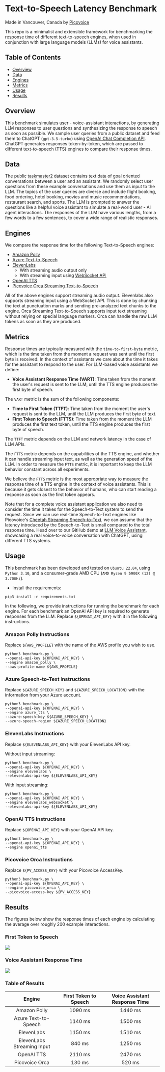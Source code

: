 # Text-to-Speech Latency Benchmark

Made in Vancouver, Canada by [Picovoice](https://picovoice.ai)

This repo is a minimalist and extensible framework for benchmarking the response time of different text-to-speech
engines, when used in conjunction with large language models (LLMs) for voice assistants.

## Table of Contents

- [Overview](#overview)
- [Data](#data)
- [Engines](#engines)
- [Metrics](#metrics)
- [Usage](#usage)
- [Results](#results)

## Overview

This benchmark simulates user - voice-assistant interactions, by generating LLM responses to user questions
and synthesizing the response to speech as soon as possible.
We sample user queries from a public dataset and feed them to ChatGPT (`gpt-3.5-turbo`)
using [OpenAI Chat Completion API](https://platform.openai.com/docs/guides/text-generation/chat-completions-api).
ChatGPT generates responses token-by-token, which are passed to different text-to-speech (TTS) engines
to compare their response times.

## Data

The public [taskmaster2](https://github.com/google-research-datasets/Taskmaster/tree/master/TM-2-2020) dataset contains text data of goal oriented
conversations between a user and an assistant.
We randomly select user questions from these example conversations and use them as input to the LLM.
The topics of the user queries are diverse and include flight booking, food ordering, hotel booking, movies and music
recommendations, restaurant search, and sports.
The LLM is prompted to answer the questions like a helpful voice assistant to simulate a real-world user - AI
agent interactions. The responses of the LLM have various lengths, from a few words to a few sentences, to cover a wide
range of realistic responses.

## Engines

We compare the response time for the following Text-to-Speech engines:

- [Amazon Polly](https://aws.amazon.com/polly/)
- [Azure Text-to-Speech](https://azure.microsoft.com/en-us/services/cognitive-services/text-to-speech/)
- [ElevenLabs](https://elevenlabs.io/)
    - With streaming audio output only
    - With streaming input using [WebSocket API](https://elevenlabs.io/docs/api-reference/websockets)
- [OpenAI TTS](https://platform.openai.com/docs/guides/text-to-speech)
- [Picovoice Orca Streaming Text-to-Speech](https://picovoice.ai/platform/orca/)

All of the above engines support streaming audio output.
Elevenlabs also supports streaming input using a WebSocket API.
This is done by chunking the text at punctuation marks and sending pre-analyzed text chunks to the engine.
Orca Streaming Text-to-Speech supports input text streaming without relying on special language markers.
Orca can handle the raw LLM tokens as soon as they are produced.

## Metrics

Response times are typically measured with the `time-to-first-byte` metric, which is the time taken from the moment a
request was sent until the first byte is received.
In the context of assistants we care about the time it takes for the assistant to respond to the user.
For LLM-based voice assistants we define:

- **Voice Assistant Response Time (VART)**: Time taken from the moment the user's request is sent to the LLM, until the
  TTS engine produces the first byte of speech.

The `VART` metric is the sum of the following components:

- **Time to First Token (TTFT)**: Time taken from the moment the user's request is sent to the LLM, until the LLM
  produces the first byte of text.
- **First Token to Speech (FTTS)**: Time taken from the moment the LLM produces the first text token,
  until the TTS engine produces the first byte of speech.

The `TTFT` metric depends on the LLM and network latency in the case of LLM APIs.

The `FTTS` metric depends on the capabilities of the TTS engine, and whether it can handle streaming input text,
as well as the generation speed of the LLM.
In order to measure the `FTTS` metric, it is important to keep the LLM behavior constant across all experiments.

We believe the `FTTS` metric is the most appropriate way to measure the response time of a TTS engine in the context of
voice assistants. This is because it gets closest to the behavior of humans, who can start reading a response as
soon as the first token appears.

Note that for a complete voice assistant application we also need to consider the time it takes for the Speech-to-Text
system to send the request. Since we can use real-time Speech-to-Text engines like
Picovoice's [Cheetah Streaming Speech-to-Text](https://picovoice.ai/platform/cheetah/),
we can assume that the latency introduced by the Speech-to-Text is small compared to the total response time.
Head over to our GitHub demo
at [LLM Voice Assistant](https://github.com/Picovoice/orca/tree/main/demo/llm_voice_assistant),
showcasing a real voice-to-voice conversation with ChatGPT, using different TTS systems.

## Usage

This benchmark has been developed and tested on `Ubuntu 22.04`, using `Python 3.10`, and a consumer-grade AMD CPU
(`AMD Ryzen 9 5900X (12) @ 3.70GHz`).

- Install the requirements:

```console
pip3 install -r requirements.txt
```

In the following, we provide instructions for running the benchmark for each engine.
For each benchmark an OpenAI API key is required to generate responses from the LLM. Replace `${OPENAI_API_KEY}` with
it in the following instructions.

### Amazon Polly Instructions

Replace `${AWS_PROFILE}` with the name of the AWS profile you wish to use.

```console
python3 benchmark.py \
--openai-api-key ${OPENAI_API_KEY} \
--engine amazon_polly \
--aws-profile-name ${AWS_PROFILE}
```

### Azure Speech-to-Text Instructions

Replace `${AZURE_SPEECH_KEY}` and `${AZURE_SPEECH_LOCATION}` with the information from your Azure account.

```console
python3 benchmark.py \
--openai-api-key ${OPENAI_API_KEY} \
--engine azure_tts \
--azure-speech-key ${AZURE_SPEECH_KEY} \
--azure-speech-region ${AZURE_SPEECH_LOCATION}
```

### ElevenLabs Instructions

Replace `${ELEVENLABS_API_KEY}` with your ElevenLabs API key.

Without input streaming:

```console
python3 benchmark.py \
--openai-api-key ${OPENAI_API_KEY} \
--engine elevenlabs \
--elevenlabs-api-key ${ELEVENLABS_API_KEY}
```

With input streaming:

```console
python3 benchmark.py \
--openai-api-key ${OPENAI_API_KEY} \
--engine elevenlabs_websocket \
--elevenlabs-api-key ${ELEVENLABS_API_KEY}
```

### OpenAI TTS Instructions

Replace `${OPENAI_API_KEY}` with your OpenAI API key.

```console
python3 benchmark.py \
--openai-api-key ${OPENAI_API_KEY} \
--engine openai_tts
```

### Picovoice Orca Instructions

Replace `${PV_ACCESS_KEY}` with your Picovoice AccessKey.

```console
python3 benchmark.py \
--openai-api-key ${OPENAI_API_KEY} \
--engine picovoice_orca \
--picovoice-access-key ${PV_ACCESS_KEY}
```

## Results

The figures below show the response times of each engine by calculating the average over roughly 200 example
interactions.

### First Token to Speech

![](results/plots/first_token_to_speech.png)

### Voice Assistant Response Time

![](results/plots/voice_assistant_response_time.png)

### Table of Results

|           Engine           | First Token to Speech | Voice Assistant Response Time |
|:--------------------------:|:---------------------:|:-----------------------------:|
|        Amazon Polly        |        1090 ms        |            1440 ms            |
|    Azure Text-to-Speech    |        1140 ms        |            1500 ms            |
|         ElevenLabs         |        1150 ms        |            1510 ms            |
| ElevenLabs Streaming Input |        840 ms         |            1250 ms            |
|         OpenAI TTS         |        2110 ms        |            2470 ms            |
|       Picovoice Orca       |        130 ms         |            520 ms             |
